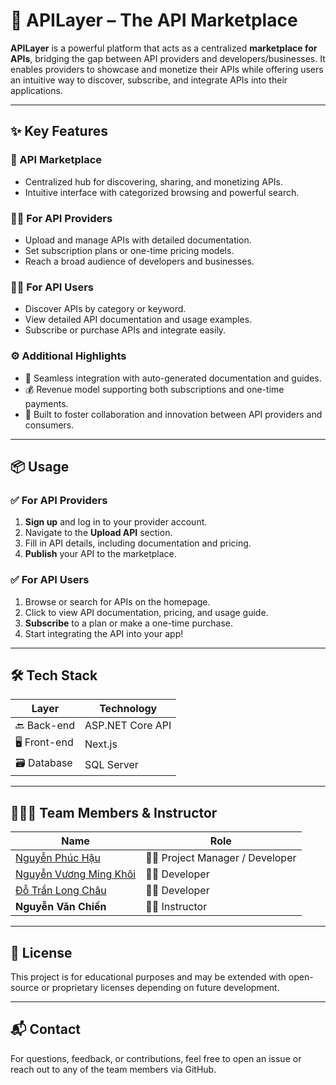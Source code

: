 # 🚀 APILayer – The API Marketplace

**APILayer** is a powerful platform that acts as a centralized **marketplace for APIs**, bridging the gap between API providers and developers/businesses. It enables providers to showcase and monetize their APIs while offering users an intuitive way to discover, subscribe, and integrate APIs into their applications.

---

## ✨ Key Features

### 🔌 API Marketplace  
- Centralized hub for discovering, sharing, and monetizing APIs.  
- Intuitive interface with categorized browsing and powerful search.  

### 👨‍💻 For API Providers  
- Upload and manage APIs with detailed documentation.  
- Set subscription plans or one-time pricing models.  
- Reach a broad audience of developers and businesses.  

### 🧑‍💻 For API Users  
- Discover APIs by category or keyword.  
- View detailed API documentation and usage examples.  
- Subscribe or purchase APIs and integrate easily.

### ⚙️ Additional Highlights  
- 📄 Seamless integration with auto-generated documentation and guides.  
- 💰 Revenue model supporting both subscriptions and one-time payments.  
- 🤝 Built to foster collaboration and innovation between API providers and consumers.

---

## 📦 Usage

### ✅ For API Providers
1. **Sign up** and log in to your provider account.  
2. Navigate to the **Upload API** section.  
3. Fill in API details, including documentation and pricing.  
4. **Publish** your API to the marketplace.  

### ✅ For API Users
1. Browse or search for APIs on the homepage.  
2. Click to view API documentation, pricing, and usage guide.  
3. **Subscribe** to a plan or make a one-time purchase.  
4. Start integrating the API into your app!

---

## 🛠️ Tech Stack

| Layer       | Technology         |
|-------------|--------------------|
| 🔙 Back-end | ASP.NET Core API   |
| 🖥️ Front-end | Next.js            |
| 🗃️ Database | SQL Server         |

---

## 👨‍👩‍👦 Team Members & Instructor

| Name                             | Role                         |
|----------------------------------|------------------------------|
| [Nguyễn Phúc Hậu](https://github.com/PhucHau0310)          | 🧑‍💼 Project Manager / Developer |
| [Nguyễn Vương Ming Khôi](https://github.com/khoi1909)     | 👨‍💻 Developer                  |
| [Đỗ Trần Long Châu](https://github.com/silverineVN)       | 👨‍💻 Developer                  |
| **Nguyễn Văn Chiến**            | 👨‍🏫 Instructor                |

---

## 📄 License

This project is for educational purposes and may be extended with open-source or proprietary licenses depending on future development.

---

## 📬 Contact

For questions, feedback, or contributions, feel free to open an issue or reach out to any of the team members via GitHub.

